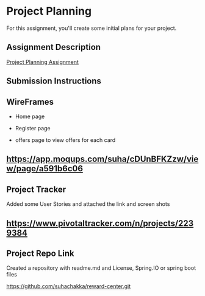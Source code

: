 # Project Planning
For this assignment, you'll create some initial plans for your project.

## Assignment Description
[Project Planning Assignment](https://education.launchcode.org/liftoff/assignments/planning/)

## Submission Instructions

WireFrames
------------------------------------------------------------------------------------------------------------------------
- Home page

- Register page

- offers page to view offers for each card

https://app.moqups.com/suha/cDUnBFKZzw/view/page/a591b6c06
------------------------------------------------------------------------------------------------------------------------


Project Tracker
------------------------------------------------------------------------------------------------------------------------
Added some User Stories and attached the link and screen shots

https://www.pivotaltracker.com/n/projects/2239384
------------------------------------------------------------------------------------------------------------------------


Project Repo Link
------------------------------------------------------------------------------------------------------------------------

Created a repository with readme.md and License, Spring.IO or spring boot files

https://github.com/suhachakka/reward-center.git
